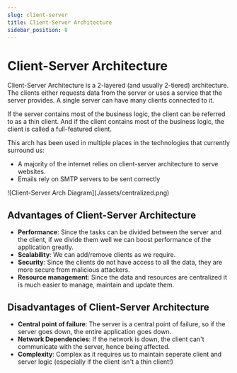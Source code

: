 ```yaml
---
slug: client-server
title: Client-Server Architecture
sidebar_position: 8
---
```


# Client-Server Architecture

Client-Server Architecture is a 2-layered (and usually 2-tiered) architecture. The clients either requests data from the server or uses a service that the server provides. A single server can have many clients connected to it.

If the server contains most of the business logic, the client can be referred to as a thin client. And if the client contains most of the business logic, the client is called a full-featured client.

This arch has been used in multiple places in the technologies that currently surround us:

- A majority of the internet relies on client-server architecture to serve websites.
- Emails rely on SMTP servers to be sent correctly

<div class="img-center">
![Client-Server Arch Diagram](./assets/centralized.png)
</div>

## Advantages of Client-Server Architecture

- **Performance**: Since the tasks can be divided between the server and the client, if we divide them well we can boost performance of the application greatly.
- **Scalability**: We can add/remove clients as we require.
- **Security**: Since the clients do not have access to all the data, they are more secure from malicious attackers.
- **Resource management**: Since the data and resources are centralized it is much easier to manage, maintain and update them.

## Disadvantages of Client-Server Architecture

- **Central point of failure**: The server is a central point of failure, so if the server goes down, the entire application goes down.
- **Network Dependencies**: If the network is down, the client can't communicate with the server, hence being affected.
- **Complexity**: Complex as it requires us to maintain seperate client and server logic (especially if the client isn't a thin client!)
